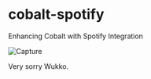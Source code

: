 # cobalt-spotify
Enhancing Cobalt with Spotify Integration

![Capture](https://github.com/user-attachments/assets/4cf00f8a-978b-4094-b268-6ea6659d48ae)

Very sorry Wukko.
